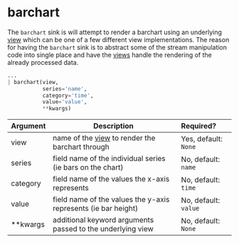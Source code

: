 # barchart

The `barchart` sink is will attempt to render a barchart using an underlying
[view](views/) which can be one of a few different view implementations. The
reason for having the `barchart` sink is to abstract some of the stream 
manipulation code into single place and have the [views](views/) handle the
rendering of the already processed data.

```python
...
| barchart(view,
           series='name',
           category='time',
           value='value',
           **kwargs)
```

Argument  | Description                                                    | Required?
--------- | -------------------------------------------------------------- | :---------
view      | name of the [view](views/) to render the barchart through      | Yes, default: `None`
series    | field name of the individual series (ie bars on the chart)     | No, default: `name`
category  | field name of the values the x-axis represents                 | No, default: `time`
value     | field name of the values the y-axis represents (ie bar height) | No, default: `value`
**kwargs  | additional keyword arguments passed to the underlying view     | No, default: `None`
